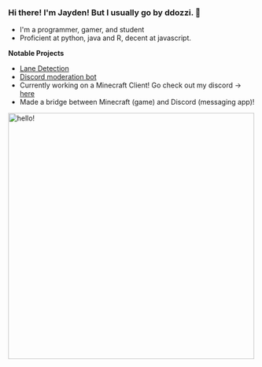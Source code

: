 ### Hi there! I'm Jayden! But I usually go by ddozzi. 👋

* I'm a programmer, gamer, and student 
* Proficient at python, java and R, decent at javascript.

**Notable Projects**
* [Lane Detection](https://github.com/ddozzi/Lane-Detection-v1.2)
* [Discord moderation bot](https://github.com/ddozzi/ban-notifier)                  
* Currently working on a Minecraft Client! Go check out my discord -> [here](https://discord.gg/TJfge8HC)
* Made a bridge between Minecraft (game) and Discord (messaging app)!


<p>
  <img width="500" alt="hello!" align="left" src="https://github-readme-stats.vercel.app/api?username=DDOZZI&theme=dark">
</p>
